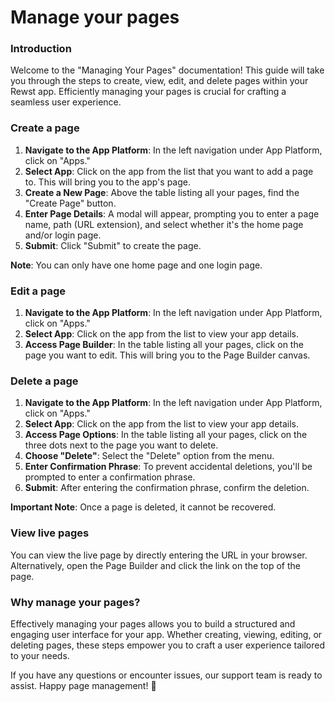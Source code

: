 # Manage your pages

### Introduction

Welcome to the "Managing Your Pages" documentation! This guide will take you through the steps to create, view, edit, and delete pages within your Rewst app. Efficiently managing your pages is crucial for crafting a seamless user experience.

### Create a page

1. **Navigate to the App Platform**: In the left navigation under App Platform, click on "Apps."
2. **Select App**: Click on the app from the list that you want to add a page to. This will bring you to the app's page.
3. **Create a New Page**: Above the table listing all your pages, find the "Create Page" button.
4. **Enter Page Details**: A modal will appear, prompting you to enter a page name, path (URL extension), and select whether it's the home page and/or login page.
5. **Submit**: Click "Submit" to create the page.

**Note**: You can only have one home page and one login page.

### Edit a page

1. **Navigate to the App Platform**: In the left navigation under App Platform, click on "Apps."
2. **Select App**: Click on the app from the list to view your app details.
3. **Access Page Builder**: In the table listing all your pages, click on the page you want to edit. This will bring you to the Page Builder canvas.

### Delete a page

1. **Navigate to the App Platform**: In the left navigation under App Platform, click on "Apps."
2. **Select App**: Click on the app from the list to view your app details.
3. **Access Page Options**: In the table listing all your pages, click on the three dots next to the page you want to delete.
4. **Choose "Delete"**: Select the "Delete" option from the menu.
5. **Enter Confirmation Phrase**: To prevent accidental deletions, you'll be prompted to enter a confirmation phrase.
6. **Submit**: After entering the confirmation phrase, confirm the deletion.

**Important Note**: Once a page is deleted, it cannot be recovered.

### View live pages

You can view the live page by directly entering the URL in your browser. Alternatively, open the Page Builder and click the link on the top of the page.

### Why manage your pages?

Effectively managing your pages allows you to build a structured and engaging user interface for your app. Whether creating, viewing, editing, or deleting pages, these steps empower you to craft a user experience tailored to your needs.

If you have any questions or encounter issues, our support team is ready to assist. Happy page management! 🚀
